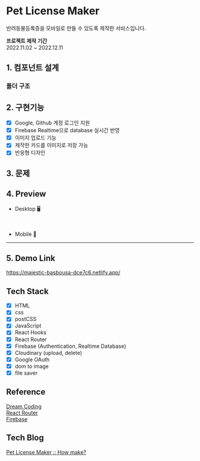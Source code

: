 # Pet License Maker
반려동물등록증을 모바일로 만들 수 있도록 제작한 서비스입니다.

<strong>프로젝트 제작 기간</strong> <br/>
2022.11.02 ~ 2022.12.11

## 1. 컴포넌트 설계

### 폴더 구조


## 2. 구현기능
- [x] Google, Github 계정 로그인 지원
- [x] Firebase Realtime으로 database 실시간 반영
- [x] 이미지 업로드 기능
- [x] 제작한 카드를 이미지로 저장 가능
- [x] 반응형 디자인

## 3. 문제

## 4. Preview

- Desktop 🖥

<br/>

- Mobile 📱

---

## 5. Demo Link
https://majestic-basbousa-dce7c6.netlify.app/
<br/>

## Tech Stack

- [x] HTML
- [x] css
- [x] postCSS
- [x] JavaScript
- [x] React Hooks
- [x] React Router
- [x] Firebase (Authentication, Realtime Database)
- [x] Cloudinary (upload, delete)
- [x] Google OAuth
- [x] dom to image
- [x] file saver

## Reference

[Dream Coding](https://academy.dream-coding.com/)<br/>
[React Router](https://reactrouter.com/en/main)<br/>
[Firebase](https://firebase.google.com/docs?authuser=0)

## Tech Blog

[Pet License Maker :: How make?](https://blog.naver.com/lij8016/222910703626)
